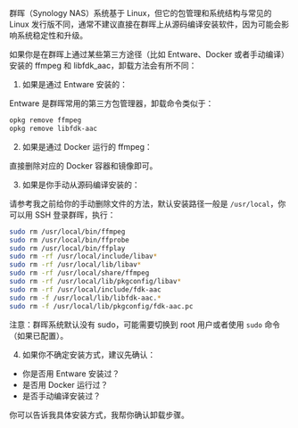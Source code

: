 群晖（Synology NAS）系统基于 Linux，但它的包管理和系统结构与常见的 Linux 发行版不同，通常不建议直接在群晖上从源码编译安装软件，因为可能会影响系统稳定性和升级。

如果你是在群晖上通过某些第三方途径（比如 Entware、Docker 或者手动编译）安装的 ffmpeg 和 libfdk_aac，卸载方法会有所不同：

1. 如果是通过 Entware 安装的：

Entware 是群晖常用的第三方包管理器，卸载命令类似于：

```bash
opkg remove ffmpeg
opkg remove libfdk-aac
```

2. 如果是通过 Docker 运行的 ffmpeg：

直接删除对应的 Docker 容器和镜像即可。

3. 如果是你手动从源码编译安装的：

请参考我之前给你的手动删除文件的方法，默认安装路径一般是 `/usr/local`，你可以用 SSH 登录群晖，执行：

```bash
sudo rm /usr/local/bin/ffmpeg
sudo rm /usr/local/bin/ffprobe
sudo rm /usr/local/bin/ffplay
sudo rm -rf /usr/local/include/libav*
sudo rm -rf /usr/local/lib/libav*
sudo rm -rf /usr/local/share/ffmpeg
sudo rm -rf /usr/local/lib/pkgconfig/libav*
sudo rm -rf /usr/local/include/fdk-aac
sudo rm -f /usr/local/lib/libfdk-aac.*
sudo rm -f /usr/local/lib/pkgconfig/fdk-aac.pc
```

注意：群晖系统默认没有 sudo，可能需要切换到 root 用户或者使用 `sudo` 命令（如果已配置）。

4. 如果你不确定安装方式，建议先确认：

- 你是否用 Entware 安装过？
- 是否用 Docker 运行过？
- 是否手动编译安装过？

你可以告诉我具体安装方式，我帮你确认卸载步骤。